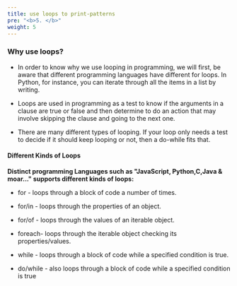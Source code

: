 ```yaml
---
title: use loops to print-patterns
pre: "<b>5. </b>"
weight: 5
---
```


### Why use loops?

- In order to know why we use looping in programming, we will first, be aware that different programming languages have different for loops. In Python, for instance, you can iterate through all the items in a list by writing.
  
- Loops are used in programming as a test to know if the arguments in a clause are true or false and then determine to do an action that may involve skipping the clause and going to the next one.
  
- There are many different types of looping. If your loop only needs a test to decide if it should keep looping or not, then a do-while fits that.

#### Different Kinds of Loops

**Distinct programming Languages such as "JavaScript, Python,C,Java & moar..." supports different kinds of loops:**

- for - loops through a block of code a number of times.
  
- for/in - loops through the properties of an object.
  
- for/of - loops through the values of an iterable object.
  
- foreach- loops through the iterable object checking its properties/values.
    
- while - loops through a block of code while a specified condition is true.
  
- do/while - also loops through a block of code while a specified condition is true
